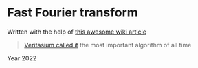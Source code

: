 # Fast Fourier transform

Written with the help of [this awesome wiki article](https://en.wikipedia.org/wiki/Fast_Fourier_transform)

> [Veritasium called it](https://youtu.be/nmgFG7PUHfo) the most important algorithm of all time

Year 2022

